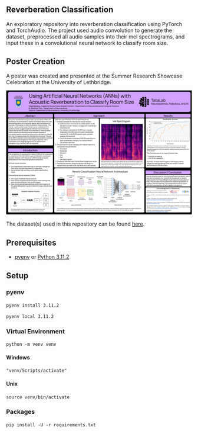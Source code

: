 ## Reverberation Classification
An exploratory repository into reverberation classification using PyTorch and TorchAudio. The project used audio convolution to generate the dataset, preprocessed all audio samples into their mel spectrograms, and input these in a convolutional neural network to classify room size. 

## Poster Creation
A poster was created and presented at the Summer Research Showcase Celebration at the University of Lethbridge.

![Final Reverb Classification Poster](asset/Poster_final.png?raw=true "Reverb Classification Poster")

The dataset(s) used in this repository can be found [here](https://github.com/RoyJames/room-impulse-responses).


## Prerequisites

* [pyenv](https://github.com/pyenv/pyenv) or [Python 3.11.2](https://www.python.org/downloads/)


## Setup

### pyenv

```
pyenv install 3.11.2
```

```
pyenv local 3.11.2
```

### Virtual Environment

```
python -m venv venv
```

#### Windows

```
"venv/Scripts/activate"
```

#### Unix

```
source venv/bin/activate
```

### Packages

```
pip install -U -r requirements.txt
```
